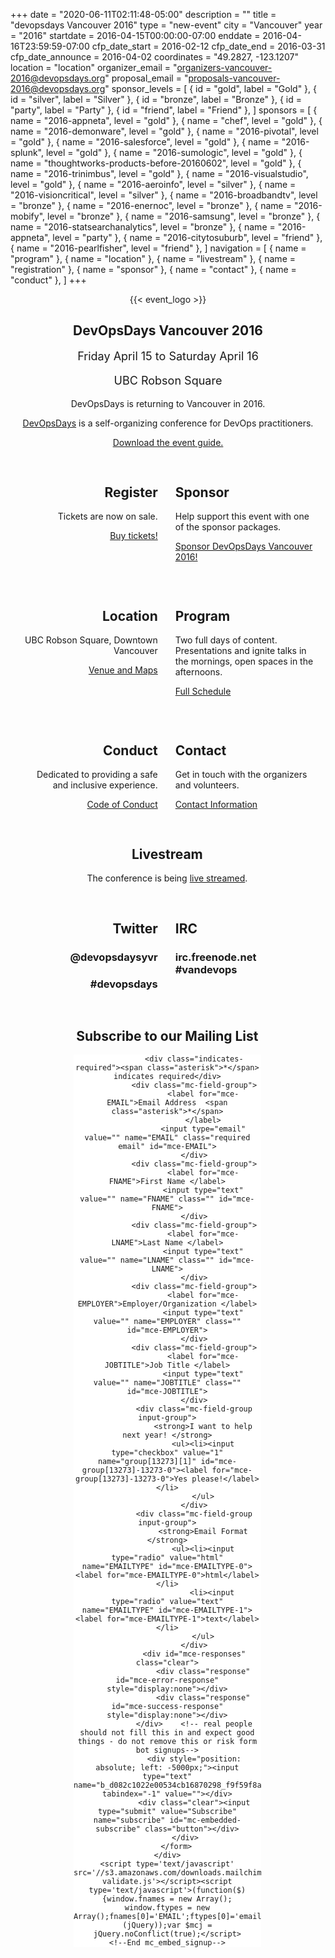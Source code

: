 +++
date = "2020-06-11T02:11:48-05:00"
description = ""
title = "devopsdays Vancouver 2016"
type = "new-event"
city = "Vancouver"
year = "2016"
startdate = 2016-04-15T00:00:00-07:00
enddate = 2016-04-16T23:59:59-07:00
cfp_date_start = 2016-02-12
cfp_date_end = 2016-03-31
cfp_date_announce = 2016-04-02
coordinates = "49.2827, -123.1207"
location = "location"
organizer_email = "organizers-vancouver-2016@devopsdays.org"
proposal_email = "proposals-vancouver-2016@devopsdays.org"
sponsor_levels = [
    { id = "gold", label = "Gold" },
    { id = "silver", label = "Silver" },
    { id = "bronze", label = "Bronze" },
    { id = "party", label = "Party" },
    { id = "friend", label = "Friend" },
]
sponsors = [
    { name = "2016-appneta", level = "gold" },
    { name = "chef", level = "gold" },
    { name = "2016-demonware", level = "gold" },
    { name = "2016-pivotal", level = "gold" },
    { name = "2016-salesforce", level = "gold" },
    { name = "2016-splunk", level = "gold" },
    { name = "2016-sumologic", level = "gold" },
    { name = "thoughtworks-products-before-20160602", level = "gold" },
    { name = "2016-trinimbus", level = "gold" },
    { name = "2016-visualstudio", level = "gold" },
    { name = "2016-aeroinfo", level = "silver" },
    { name = "2016-visioncritical", level = "silver" },
    { name = "2016-broadbandtv", level = "bronze" },
    { name = "2016-enernoc", level = "bronze" },
    { name = "2016-mobify", level = "bronze" },
    { name = "2016-samsung", level = "bronze" },
    { name = "2016-statsearchanalytics", level = "bronze" },
    { name = "2016-appneta", level = "party" },
    { name = "2016-citytosuburb", level = "friend" },
    { name = "2016-pearlfisher", level = "friend" },
]
navigation = [
    { name = "program" },
    { name = "location" },
    { name = "livestream" },
    { name = "registration" },
    { name = "sponsor" },
    { name = "contact" },
    { name = "conduct" },
]
+++
<div style="text-align:center;">
 {{< event_logo >}}
</div>

<div style="text-align:center;">
<h2>DevOpsDays Vancouver 2016</h2>
</div>

<div style="text-align:center;">
    <p style="font-size:large;">Friday April 15 to Saturday April 16</p>
    <p style="font-size:large;">UBC Robson Square</p>
    <p>DevOpsDays is returning to Vancouver in 2016.</p>
    <p><a href="http://devopsdays.org/">DevOpsDays</a> is a self-organizing conference for DevOps practitioners.</p>
    <p><a href="/events/2016/vancouver/guide.pdf">Download the event guide.</a></p>
</div>
<div style="width:100%;overflow:hidden;">
    <div style="width:44%;margin:3% 1em;float:left;text-align:right;">
        <h2>Register</h2>
        <p>Tickets are now on sale.</p>
        <p><a href="/events/2016/vancouver/registration/">Buy tickets!</a></p>
    </div>

<div style="width:44%;margin:3% 1em;float:left;">
<h2>Sponsor</h2>
<p>Help support this event with one of the sponsor packages.</p>
<p><a href="/events/2016/vancouver/sponsor/">Sponsor DevOpsDays Vancouver 2016!</a></p>
</div>
</div>
<div style="width:100%;overflow:hidden;">
    <div style="width:44%;margin:3% 1em;float:left;text-align:right;">
        <h2>Location</h2>
        <p>UBC Robson Square, Downtown Vancouver</p>
        <p><a href="/events/2016/vancouver/location/">Venue and Maps</a></p>
    </div>
    <div style="width:44%;margin:3% 1em;float:left;text-align:left;">
      <h2>Program</h2>
      <p>Two full days of content. Presentations and ignite talks in the mornings, open spaces in the afternoons.</p>
      <p><a href="/events/2016/vancouver/program/">Full Schedule</a></p>
    </div>
</div>
<div style="width:100%;overflow:hidden;">
    <div style="width:44%;margin:3% 1em;float:left;text-align:right;">
        <h2>Conduct</h2>
        <p>Dedicated to providing a safe and inclusive experience.</p>
        <p><a href="/events/2016/vancouver/conduct/">Code of Conduct</a></p>
    </div>
    <div style="width:44%;margin:3% 1em;float:left;">
        <h2>Contact</h2>
        <p>Get in touch with the organizers and volunteers.</p>
        <p><a href="/events/2016/vancouver/contact/">Contact Information</a></p>
    </div>
</div>
<div style="text-align:center;width:94%;margin:3% 1em;">
    <h2>Livestream</h2>
    <p>The conference is being <a href="/events/2016/vancouver/livestream/">live streamed</a>.</p>
</div>
<div style="width:100%;overflow:hidden;">
    <div style="width:44%;margin:3% 1em;float:left;text-align:right;">
        <h2>Twitter</h2>
        <h3><a href="https://twitter.com/devopsdaysyvr" style="text-decoration:none;">@devopsdaysyvr</a></h3>
        <h3><a href="https://twitter.com/search?q=%23devopsdays" style="text-decoration:none;">#devopsdays</a></h3>
    </div>
    <div style="width:44%;margin:3% 1em;float:left;">
        <h2>IRC</h2>
        <h3><a href="http://webchat.freenode.net/?channels=%23vandevops&uio=d4" style="text-decoration:none;">irc.freenode.net #vandevops</a></h3>
    </div>
</div>
<div style="text-align:center;width:94%;margin:3% 1em;">
    <h2>Subscribe to our Mailing List</h2>
    <!-- Begin MailChimp Signup Form -->
    <link href="//cdn-images.mailchimp.com/embedcode/classic-081711.css" rel="stylesheet" type="text/css">
    <style type="text/css">
        #mc_embed_signup{background:#fff; clear:left; font:14px Helvetica,Arial,sans-serif;  width:300px;margin:0 auto;}
        /* Add your own MailChimp form style overrides in your site stylesheet or in this style block.
           We recommend moving this block and the preceding CSS link to the HEAD of your HTML file. */
    </style>
    <div id="mc_embed_signup">
        <form action="//devopsdays.us9.list-manage.com/subscribe/post?u=d082c1022e00534cb16870298&id=f9f59f8a36" method="post" id="mc-embedded-subscribe-form" name="mc-embedded-subscribe-form" class="validate" target="_blank" novalidate>
            <div id="mc_embed_signup_scroll">

                <div class="indicates-required"><span class="asterisk">*</span> indicates required</div>
                <div class="mc-field-group">
                    <label for="mce-EMAIL">Email Address  <span class="asterisk">*</span>
                    </label>
                    <input type="email" value="" name="EMAIL" class="required email" id="mce-EMAIL">
                </div>
                <div class="mc-field-group">
                    <label for="mce-FNAME">First Name </label>
                    <input type="text" value="" name="FNAME" class="" id="mce-FNAME">
                </div>
                <div class="mc-field-group">
                    <label for="mce-LNAME">Last Name </label>
                    <input type="text" value="" name="LNAME" class="" id="mce-LNAME">
                </div>
                <div class="mc-field-group">
                    <label for="mce-EMPLOYER">Employer/Organization </label>
                    <input type="text" value="" name="EMPLOYER" class="" id="mce-EMPLOYER">
                </div>
                <div class="mc-field-group">
                    <label for="mce-JOBTITLE">Job Title </label>
                    <input type="text" value="" name="JOBTITLE" class="" id="mce-JOBTITLE">
                </div>
                <div class="mc-field-group input-group">
                    <strong>I want to help next year! </strong>
                    <ul><li><input type="checkbox" value="1" name="group[13273][1]" id="mce-group[13273]-13273-0"><label for="mce-group[13273]-13273-0">Yes please!</label></li>
                    </ul>
                </div>
                <div class="mc-field-group input-group">
                    <strong>Email Format </strong>
                    <ul><li><input type="radio" value="html" name="EMAILTYPE" id="mce-EMAILTYPE-0"><label for="mce-EMAILTYPE-0">html</label></li>
                        <li><input type="radio" value="text" name="EMAILTYPE" id="mce-EMAILTYPE-1"><label for="mce-EMAILTYPE-1">text</label></li>
                    </ul>
                </div>
                <div id="mce-responses" class="clear">
                    <div class="response" id="mce-error-response" style="display:none"></div>
                    <div class="response" id="mce-success-response" style="display:none"></div>
                </div>    <!-- real people should not fill this in and expect good things - do not remove this or risk form bot signups-->
                <div style="position: absolute; left: -5000px;"><input type="text" name="b_d082c1022e00534cb16870298_f9f59f8a36" tabindex="-1" value=""></div>
                <div class="clear"><input type="submit" value="Subscribe" name="subscribe" id="mc-embedded-subscribe" class="button"></div>
            </div>
        </form>
    </div>
    <script type='text/javascript' src='//s3.amazonaws.com/downloads.mailchimp.com/js/mc-validate.js'></script><script type='text/javascript'>(function($) {window.fnames = new Array(); window.ftypes = new Array();fnames[0]='EMAIL';ftypes[0]='email';fnames[1]='FNAME';ftypes[1]='text';fnames[2]='LNAME';ftypes[2]='text';fnames[4]='EMPLOYER';ftypes[4]='text';fnames[3]='JOBTITLE';ftypes[3]='text';}(jQuery));var $mcj = jQuery.noConflict(true);</script>
    <!--End mc_embed_signup-->
</div>
